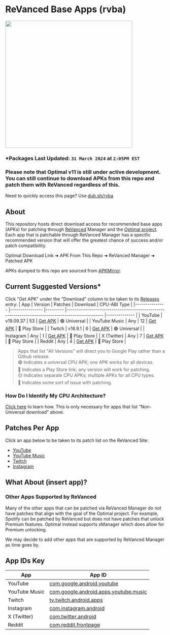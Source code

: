 # ReVanced Base Apps (rvba)
<img src="https://github.com/gabefletch/rvba/assets/38300939/f10cc6fa-c59b-4d28-b8a9-4b2d856efe49" width=400><br>

### *Packages Last Updated: `31 March 2024` at `2:05PM EST`
### Please note that Optimal v11 is still under active development. You can still continue to download APKs from this repo and patch them with ReVanced regardless of this.
Need to quickly access this page? Use [dub.sh/rvba](https://dub.sh/rvba)

## About
This repository hosts direct download access for recommended base apps (APKs) for patching through [ReVanced](https://revanced.app) Manager and the [Optimal project](https://github.com/gabefletch/optimal-v11). Each app that is patchable through ReVanced Manager has a specific recommended version that will offer the greatest chance of success and/or patch compatibility.<br>

Optimal Download Link ➜ APK From This Repo ➜ ReVanced Manager ➜ Patched APK<br>

APKs dumped to this repo are sourced from [APKMirror](https://apkmirror.com).

## Current Suggested Versions*
Click "Get APK" under the "Download" column to be taken to its [Releases](https://github.com/gabefletch/ReVanced-BaseApps/releases) entry:
| App           	| Version        	| Patches 	| Download                                                                                       	| CPU-ABI Type 	|
|---------------	|----------------	|---------	|------------------------------------------------------------------------------------------------	|--------------	|
| YouTube       	| v19.09.37      	| 53      	| [Get APK](https://github.com/gabefletch/rvba/releases/tag/YT-v19.09.37)                        	| 🟢 Universal  	|
| YouTube Music 	| Any            	| 12      	| [Get APK](https://play.google.com/store/apps/details?id=com.google.android.apps.youtube.music) 	| 🔵 Play Store  	|
| Twitch        	| v16.9.1        	| 6       	| [Get APK](https://github.com/gabefletch/rvba/releases/tag/TW-v16.9.1)                          	| 🟢 Universal  	|
| Instagram     	| Any 	| 1       	| [Get APK](https://play.google.com/store/apps/details?id=com.instagram.android)                  	| 🔵 Play Store  	|
| X (Twitter)   	| Any            	| 7       	| [Get APK](https://play.google.com/store/apps/details?id=com.twitter.android)                   	| 🔵 Play Store  	|
| Reddit        	| Any            	| 4       	| [Get APK](https://play.google.com/store/apps/details?id=com.reddit.frontpage)                  	| 🔵 Play Store  	|

> Apps that list "All Versions" will direct you to Google Play rather than a Github release.<br>
🟢 Indicates a universal CPU APK; one APK works for all devices.<br>
🔵 Indicates a Play Store link; any version will work for patching.<br>
🟡 Indicates separate CPU APKs; multiple APKs for all CPU types.<br>
🔴 Indicates some sort of issue with patching.<br>

### How Do I Identify My CPU Architecture?
[Click here](https://github.com/gabefletch/ReVanced-BaseApps/blob/main/cpu-arch-help.md) to learn how. This is only necessary for apps that list "Non-Universal download" above.
## Patches Per App
Click an app below to be taken to its patch list on the ReVanced Site:
- [YouTube](https://revanced.app/patches?pkg=com.google.android.youtube) 
- [YouTube Music](https://revanced.app/patches?pkg=com.google.android.apps.youtube.music) 
- [Twitch](https://revanced.app/patches?pkg=tv.twitch.android.app)
- [Instagram](https://revanced.app/patches?pkg=com.instagram.android)

## What About (insert app)?
### Other Apps Supported by ReVanced
Many of the other apps that can be patched via ReVanced Manager do not have patches that align with the goal of the Optimal project. For example, Spotify can be patched by ReVanced but does not have patches that unlock Premium features. Optimal instead supports xManager which does allow for Premium unlocking.<br>

We may decide to add other apps that are supported by ReVanced Manager as time goes by.

## App IDs Key
| App           	| App ID                                                                                                                       	|
|---------------	|------------------------------------------------------------------------------------------------------------------------------	|
| YouTube       	| [com.google.android.youtube](https://play.google.com/store/apps/details?id=com.google.android.youtube)                       	|
| YouTube Music 	| [com.google.android.apps.youtube.music](https://play.google.com/store/apps/details?id=com.google.android.apps.youtube.music) 	|
| Twitch        	| [tv.twitch.android.apps](https://play.google.com/store/apps/details?id=tv.twitch.android.apps)                               	|
| Instagram     	| [com.instagram.android](https://play.google.com/store/apps/details?id=com.instagram.android)                                 	|
| X (Twitter)   	| [com.twitter.android](https://play.google.com/store/apps/details?id=com.twitter.android)                                     	|
| Reddit        	| [com.reddit.frontpage](https://play.google.com/store/apps/details?id=com.reddit.frontpage)                                   	|
